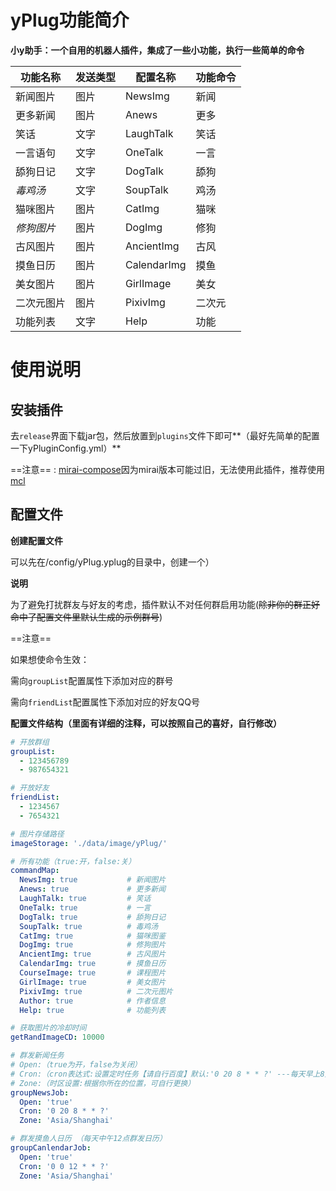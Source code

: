 # yPlug功能简介

**小y助手：一个自用的机器人插件，集成了一些小功能，执行一些简单的命令**



| 功能名称   | 发送类型 | 配置名称    | 功能命令 |
| ---------- | -------- | ----------- | -------- |
| 新闻图片   | 图片     | NewsImg     | 新闻     |
| 更多新闻   | 图片     | Anews       | 更多     |
| 笑话       | 文字     | LaughTalk   | 笑话     |
| 一言语句   | 文字     | OneTalk     | 一言     |
| 舔狗日记   | 文字     | DogTalk     | 舔狗     |
| *毒鸡汤*   | 文字     | SoupTalk    | 鸡汤     |
| 猫咪图片   | 图片     | CatImg      | 猫咪     |
| *修狗图片* | 图片     | DogImg      | 修狗     |
| 古风图片   | 图片     | AncientImg  | 古风     |
| 摸鱼日历   | 图片     | CalendarImg | 摸鱼     |
| 美女图片   | 图片     | GirlImage   | 美女     |
| 二次元图片 | 图片     | PixivImg    | 二次元   |
| 功能列表   | 文字     | Help        | 功能     |

# 使用说明

## 安装插件

去`release`界面下载jar包，然后放置到`plugins`文件下即可**（最好先简单的配置一下yPluginConfig.yml）**

==注意== : [mirai-compose](https://github.com/sonder-joker/mirai-compose)因为mirai版本可能过旧，无法使用此插件，推荐使用[mcl](https://github.com/iTXTech/mirai-console-loader)

## 配置文件

**创建配置文件**

可以先在/config/yPlug.yplug的目录中，创建一个）

**说明**

为了避免打扰群友与好友的考虑，插件默认不对任何群启用功能(~~除非你的群正好命中了配置文件里默认生成的示例群号~~)

==注意==

如果想使命令生效：

需向`groupList`配置属性下添加对应的群号

需向`friendList`配置属性下添加对应的好友QQ号

**配置文件结构（里面有详细的注释，可以按照自己的喜好，自行修改）**

```yaml
# 开放群组
groupList: 
  - 123456789
  - 987654321

# 开放好友
friendList: 
  - 1234567
  - 7654321

# 图片存储路径
imageStorage: './data/image/yPlug/'

# 所有功能（true:开，false:关）
commandMap: 
  NewsImg: true           # 新闻图片
  Anews: true             # 更多新闻
  LaughTalk: true         # 笑话
  OneTalk: true           # 一言
  DogTalk: true           # 舔狗日记
  SoupTalk: true          # 毒鸡汤
  CatImg: true            # 猫咪图鉴
  DogImg: true            # 修狗图片
  AncientImg: true        # 古风图片
  CalendarImg: true       # 摸鱼日历
  CourseImage: true       # 课程图片
  GirlImage: true         # 美女图片
  PixivImg: true          # 二次元图片
  Author: true            # 作者信息
  Help: true              # 功能列表

# 获取图片的冷却时间
getRandImageCD: 10000

# 群发新闻任务 
# Open:（true为开，false为关闭）
# Cron:（cron表达式:设置定时任务【请自行百度】默认:'0 20 8 * * ?' ---每天早上8点20群发新闻）
# Zone:（时区设置:根据你所在的位置，可自行更换）
groupNewsJob: 
  Open: 'true'
  Cron: '0 20 8 * * ?'
  Zone: 'Asia/Shanghai'

# 群发摸鱼人日历 （每天中午12点群发日历）
groupCanlendarJob: 
  Open: 'true'
  Cron: '0 0 12 * * ?'
  Zone: 'Asia/Shanghai'
```
